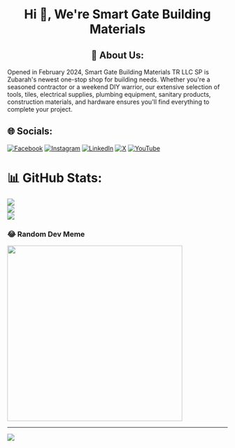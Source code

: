 <h1 align="center">Hi 👋, We're Smart Gate Building Materials</h1>

<h2 align="center">💫 About Us:</h2>
Opened in February 2024, Smart Gate Building Materials TR LLC SP is Zubarah's newest one-stop shop for building needs. Whether you're a seasoned contractor or a weekend DIY warrior, our extensive selection of tools, tiles, electrical supplies, plumbing equipment, sanitary products, construction materials, and hardware ensures you'll find everything to complete your project.<br>


## 🌐 Socials:
[![Facebook](https://img.shields.io/badge/Facebook-%231877F2.svg?logo=Facebook&logoColor=white)](https://facebook.com/smart.gate.bldng.materials) [![Instagram](https://img.shields.io/badge/Instagram-%23E4405F.svg?logo=Instagram&logoColor=white)](https://instagram.com/smart_gate_bldng_materials) [![LinkedIn](https://img.shields.io/badge/LinkedIn-%230077B5.svg?logo=linkedin&logoColor=white)](https://linkedin.com/in/smart-gate-building-materials-tr-llc-sp) [![X](https://img.shields.io/badge/X-black.svg?logo=X&logoColor=white)](https://x.com/smartgatebldng) [![YouTube](https://img.shields.io/badge/YouTube-%23FF0000.svg?logo=YouTube&logoColor=white)](https://youtube.com/@UCij2kCJMvO5lg-fNie5Jd9Q) 
# 📊 GitHub Stats:
![](https://github-readme-stats.vercel.app/api?username=smart-gate-24&theme=dark&hide_border=false&include_all_commits=false&count_private=false)<br/>
![](https://github-readme-streak-stats.herokuapp.com/?user=smart-gate-24&theme=dark&hide_border=false)<br/>
![](https://github-readme-stats.vercel.app/api/top-langs/?username=smart-gate-24&theme=dark&hide_border=false&include_all_commits=false&count_private=false&layout=compact)

### 😂 Random Dev Meme
<img src='https://memer-new.vercel.app/' style="height: 400px;"/>

---
[![](https://visitcount.itsvg.in/api?id=smart-gate-24&icon=0&color=0)](https://visitcount.itsvg.in)

<!-- Proudly created with GPRM ( https://gprm.itsvg.in ) -->
